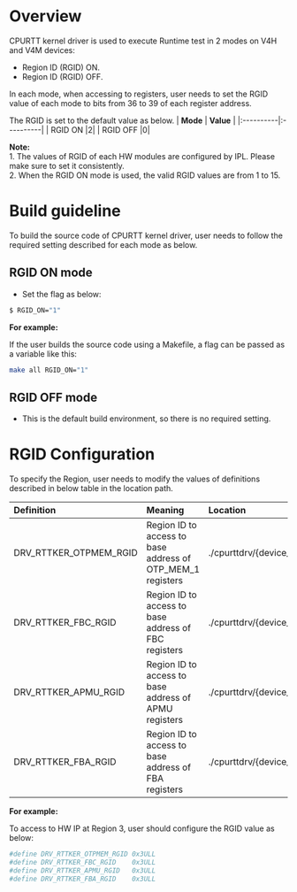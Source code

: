 # Overview
CPURTT kernel driver is used to execute Runtime test in 2 modes on V4H and V4M devices:
* Region ID (RGID) ON. 
* Region ID (RGID) OFF. 

In each mode, when accessing to registers, user needs to set the RGID value of each mode to bits from 36 to 39 of each register address.

The RGID is set to the default value as below. 
| **Mode**  | **Value** |
|:----------|:----------|
| RGID ON   |2| 
| RGID OFF  |0|

**Note:** <br> 1. The values of RGID of each HW modules are configured by IPL. Please make sure to set it consistently. <br> 2. When the RGID ON mode is used, the valid RGID values are from 1 to 15.

# Build guideline

To build the source code of CPURTT kernel driver, user needs to follow the required setting described for each mode as below.

## RGID ON mode

* Set the flag as below:
```bash
$ RGID_ON="1"
```
**For example:**

If the user builds the source code using a Makefile, a flag can be passed as a variable like this:
```bash
make all RGID_ON="1"
```

## RGID OFF mode 

* This is the default build environment, so there is no required setting.

# RGID Configuration 

To specify the Region, user needs to modify the values of definitions described in below table in the location path.

| **Definition**         | **Meaning**                                              | **Location**                        | **Remark** |
|:-----------------------|:---------------------------------------------------------|:------------------------------------|:--------------------|
| DRV_RTTKER_OTPMEM_RGID |Region ID to access to base address of OTP_MEM_1 registers|./cpurttdrv/{device_name}/cpurttdrv.h|device_name: v4h, v4m|
| DRV_RTTKER_FBC_RGID    |Region ID to access to base address of FBC registers      |./cpurttdrv/{device_name}/cpurttdrv.h|device_name: v4h, v4m|
| DRV_RTTKER_APMU_RGID   |Region ID to access to base address of APMU registers     |./cpurttdrv/{device_name}/cpurttdrv.h|device_name: v4h, v4m|
| DRV_RTTKER_FBA_RGID    |Region ID to access to base address of FBA registers      |./cpurttdrv/{device_name}/cpurttdrv.h|device_name: v4h, v4m|

**For example:**

To access to HW IP at Region 3, user should configure the RGID value as below:

```bash
#define DRV_RTTKER_OTPMEM_RGID 0x3ULL
#define DRV_RTTKER_FBC_RGID    0x3ULL
#define DRV_RTTKER_APMU_RGID   0x3ULL
#define DRV_RTTKER_FBA_RGID    0x3ULL
```